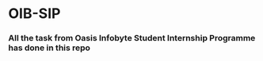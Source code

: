 <h1>OIB-SIP</h1>
<h3>All the task from Oasis Infobyte Student Internship Programme has done in this repo</h3>
